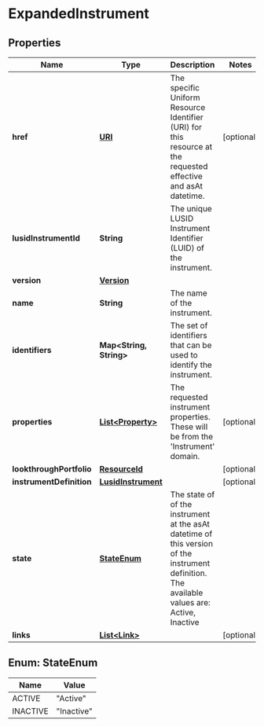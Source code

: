 

# ExpandedInstrument

## Properties

Name | Type | Description | Notes
------------ | ------------- | ------------- | -------------
**href** | [**URI**](URI.md) | The specific Uniform Resource Identifier (URI) for this resource at the requested effective and asAt datetime. |  [optional]
**lusidInstrumentId** | **String** | The unique LUSID Instrument Identifier (LUID) of the instrument. | 
**version** | [**Version**](Version.md) |  | 
**name** | **String** | The name of the instrument. | 
**identifiers** | **Map&lt;String, String&gt;** | The set of identifiers that can be used to identify the instrument. | 
**properties** | [**List&lt;Property&gt;**](Property.md) | The requested instrument properties. These will be from the &#39;Instrument&#39; domain. |  [optional]
**lookthroughPortfolio** | [**ResourceId**](ResourceId.md) |  |  [optional]
**instrumentDefinition** | [**LusidInstrument**](LusidInstrument.md) |  |  [optional]
**state** | [**StateEnum**](#StateEnum) | The state of of the instrument at the asAt datetime of this version of the instrument definition. The available values are: Active, Inactive | 
**links** | [**List&lt;Link&gt;**](Link.md) |  |  [optional]



## Enum: StateEnum

Name | Value
---- | -----
ACTIVE | &quot;Active&quot;
INACTIVE | &quot;Inactive&quot;



